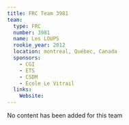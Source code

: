 ```yaml
---
title: FRC Team 3981
team:
  type: FRC
  number: 3981
  name: Les LOUPS
  rookie_year: 2012
  location: montreal, Québec, Canada
  sponsors:
    - CGI
    - ETS
    - CSDM
    - Ecole Le Vitrail
  links:
    Website: 
---
```

No content has been added for this team